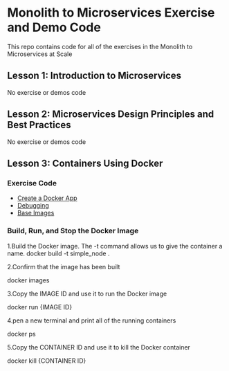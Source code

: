 # Monolith to Microservices Exercise and Demo Code

This repo contains code for all of the exercises in the Monolith to Microservices at Scale

## Lesson 1: Introduction to Microservices

No exercise or demos code

## Lesson 2: Microservices Design Principles and Best Practices

No exercise or demos code

## Lesson 3: Containers Using Docker

### Exercise Code

- [Create a Docker App](lesson-3-containers/exercises/docker-app-exercise/README.md)
- [Debugging](lesson-3-containers/exercises/debugging-exercise/README.md)
- [Base Images](lesson-3-containers/exercises/base-images-exercise/README.md)


### Build, Run, and Stop the Docker Image
1.Build the Docker image. The -t command allows us to give the container a name.
docker build -t simple_node .

2.Confirm that the image has been built

docker images

3.Copy the IMAGE ID and use it to run the Docker image

docker run {IMAGE ID}

4.pen a new terminal and print all of the running containers

docker ps

5.Copy the CONTAINER ID and use it to kill the Docker container

docker kill {CONTAINER ID}